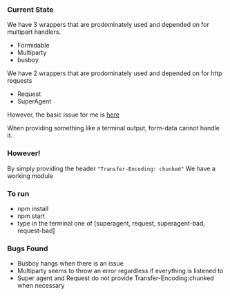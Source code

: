 ### Current State

We have 3 wrappers that are prodominately used and depended on for multipart handlers.

* Formidable
* Multiparty
* busboy

We have 2 wrappers that are prodominately used and depended on for http requests

* Request
* SuperAgent

However, the basic issue for me is [here](https://github.com/felixge/node-form-data/issues/90)

When providing something like a terminal output, form-data cannot handle it.


### However!

By simply providing the header `"Transfer-Encoding: chunked"` We have a working module


### To run

* npm install
* npm start
* type in the terminal one of [superagent, request, superagent-bad, request-bad]


### Bugs Found

* Busboy hangs when there is an issue
* Multiparty seems to throw an error regardless if everything is listened to
* Super agent and Request do not provide Transfer-Encoding:chunked when necessary
